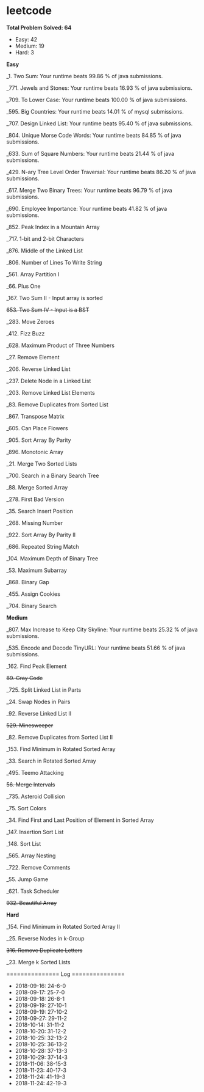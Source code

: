 # leetcode
**Total Problem Solved: 64**
* Easy: 42
* Medium: 19
* Hard: 3


**Easy**

_1. Two Sum: Your runtime beats 99.86 % of java submissions.

_771. Jewels and Stones: Your runtime beats 16.93 % of java submissions.

_709. To Lower Case: Your runtime beats 100.00 % of java submissions.

_595. Big Countries: Your runtime beats 14.01 % of mysql submissions.

_707. Design Linked List: Your runtime beats 95.40 % of java submissions.

_804. Unique Morse Code Words: Your runtime beats 84.85 % of java submissions.

_633. Sum of Square Numbers: Your runtime beats 21.44 % of java submissions.

_429. N-ary Tree Level Order Traversal: Your runtime beats 86.20 % of java submissions.

_617. Merge Two Binary Trees: Your runtime beats 96.79 % of java submissions.

_690. Employee Importance: Your runtime beats 41.82 % of java submissions.

_852. Peak Index in a Mountain Array

_717. 1-bit and 2-bit Characters

_876. Middle of the Linked List	

_806. Number of Lines To Write String

_561. Array Partition I

_66. Plus One

_167. Two Sum II - Input array is sorted

~~653. Two Sum IV - Input is a BST~~

_283. Move Zeroes

_412. Fizz Buzz

_628. Maximum Product of Three Numbers

_27. Remove Element

_206. Reverse Linked List

_237. Delete Node in a Linked List

_203. Remove Linked List Elements

_83. Remove Duplicates from Sorted List

_867. Transpose Matrix

_605. Can Place Flowers

_905. Sort Array By Parity

_896. Monotonic Array

_21. Merge Two Sorted Lists

_700. Search in a Binary Search Tree

_88. Merge Sorted Array

_278. First Bad Version

_35. Search Insert Position

_268. Missing Number

_922. Sort Array By Parity II

_686. Repeated String Match

_104. Maximum Depth of Binary Tree

_53. Maximum Subarray

_868. Binary Gap

_455. Assign Cookies

_704. Binary Search

**Medium**

_807. Max Increase to Keep City Skyline: Your runtime beats 25.32 % of java submissions.

_535. Encode and Decode TinyURL: Your runtime beats 51.66 % of java submissions.

_162. Find Peak Element

~~89. Gray Code~~

_725. Split Linked List in Parts

_24. Swap Nodes in Pairs

_92. Reverse Linked List II

~~529. Minesweeper~~

_82. Remove Duplicates from Sorted List II

_153. Find Minimum in Rotated Sorted Array

_33. Search in Rotated Sorted Array

_495. Teemo Attacking

~~56. Merge Intervals~~

_735. Asteroid Collision

_75. Sort Colors

_34. Find First and Last Position of Element in Sorted Array

_147. Insertion Sort List

_148. Sort List

_565. Array Nesting

_722. Remove Comments

_55. Jump Game

_621. Task Scheduler

~~932. Beautiful Array~~

**Hard**

_154. Find Minimum in Rotated Sorted Array II

_25. Reverse Nodes in k-Group

~~316. Remove Duplicate Letters~~

_23. Merge k Sorted Lists





=============== Log ===============
* 2018-09-16: 24-6-0
* 2018-09-17: 25-7-0
* 2018-09-18: 26-8-1
* 2018-09-19: 27-10-1
* 2018-09-19: 27-10-2
* 2018-09-27: 29-11-2
* 2018-10-14: 31-11-2
* 2018-10-20: 31-12-2
* 2018-10-25: 32-13-2
* 2018-10-25: 36-13-2
* 2018-10-28: 37-13-3
* 2018-10-29: 37-14-3
* 2018-11-06: 38-15-3
* 2018-11-23: 40-17-3
* 2018-11-24: 41-19-3
* 2018-11-24: 42-19-3